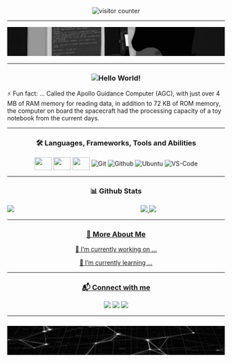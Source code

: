 <!-- This readme was created by Gabriel Coutinho - https://github.com/gabriel-079 -->

<div align="center">
    <img alt="visitor counter" src="https://visitor-badge.glitch.me/badge?page_id=gabriel-079.gabriel-079">
</div>

<hr>

<div align="center">
    <img src="one.gif" alt="gif" />
</div>

<hr>

<div>
    <h3 align="center"><img src="https://github.com/sciencepal/sciencepal/blob/master/assets/Hi.gif" width="29px">Hello
        World!</h3>
    <p>⚡ Fun fact: ... Called the Apollo Guidance Computer (AGC), with just over 4 MB of RAM memory for reading data,
        in addition to 72 KB of ROM memory, the computer on board the spacecraft had the processing capacity of a toy
        notebook from the current days.</p>
</div>

<hr>

<div align="center">
    <h3>🛠 Languages, Frameworks, Tools and Abilities</h3>
    <img align="center" alt="" height="30" width="40"
        src="">
    <img align="center" alt="" height="30" width="40"
        src="">
    <img align="center" alt="" height="30" width="40"
        src="">
    <img align="center" alt="Git" height="30" width="40"
        src="https://cdn.jsdelivr.net/gh/devicons/devicon/icons/git/git-original.svg">
    <img align="center" alt="Github" height="30" width="40"
        src="https://cdn.jsdelivr.net/gh/devicons/devicon/icons/github/github-original.svg">
    <img align="center" alt="Ubuntu" height="30" width="40"
        src="https://cdn.jsdelivr.net/gh/devicons/devicon/icons/ubuntu/ubuntu-plain.svg">
    <img align="center" alt="VS-Code" height="30" width="40"
        src="https://cdn.jsdelivr.net/gh/devicons/devicon/icons/vscode/vscode-original.svg">
</div>

<hr>

<div align="center">
    <h3>📊 Github Stats</h3>
    <img src='https://github.com/gabriel-079/gabriel-079/blob/main/octocat.gif' width='150' align='left'>
    <a href="https://github.com/gabriel-079">
        <img height="140em"
            src="https://github-readme-stats.vercel.app/api?username=gabriel-079&show_icons=true&theme=tokyonight&include_all_commits=true&count_private=true" />
        <img height="140em"
            src="https://github-readme-stats.vercel.app/api/top-langs/?username=gabriel-079&layout=compact&langs_count=7&theme=tokyonight" />
</div>

<hr>

<div align="center">
    <h3>🧐 More About Me</h3>
    <p>🔭 I’m currently working on ...</p>
    <p>🌱 I’m currently learning ... </p>
</div>

<hr>

<div align="center">
    <h3>📬 Connect with me</h3>
    <a href="" target="_blank"><img
            src="https://img.shields.io/badge/Discord-7289DA?style=for-the-badge&logo=discord&logoColor=white"
            target="_blank"></a>
    <a href="mailto:"><img
            src="https://img.shields.io/badge/-Gmail-%23333?style=for-the-badge&logo=gmail&logoColor=white"
            target="_blank"></a>
    <a href="" target="_blank"><img
            src="https://img.shields.io/badge/-LinkedIn-%230077B5?style=for-the-badge&logo=linkedin&logoColor=white"
            target="_blank"></a>
</div>

<hr>

<div align="center">
    <h3></h3>
    <img src="two.gif" alt="gif" />
</div>

<!-- This readme was created by Gabriel Coutinho - https://github.com/gabriel-079 -->
